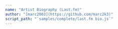```yaml
---
name: "Artist Biography (Last.fm)"
author: "[marc2003](https://github.com/marc2k3)"
script_path: "`samples/complete/last.fm bio.js`"
---
```


